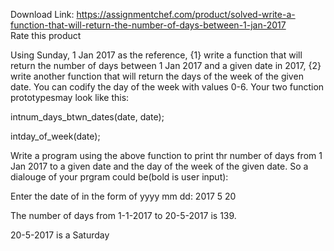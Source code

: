 Download Link: https://assignmentchef.com/product/solved-write-a-function-that-will-return-the-number-of-days-between-1-jan-2017
<br>
<span class="kksr-muted">Rate this product</span>

Using Sunday, 1 Jan 2017 as the reference, {1} write a function that will return the number of days between 1 Jan 2017 and a given date in 2017, {2} write another function that will return the days of the week of the given date. You can codify the day of the week with values 0-6. Your two function prototypesmay look like this:



intnum_days_btwn_dates(date, date);

intday_of_week(date);

Write a program using the above function to print thr number of days from 1 Jan 2017 to a given date and the day of the week of the given date. So a dialouge of your prgram could be(bold is user input):

Enter the date of in the form of yyyy mm dd: 2017 5 20

The number of days from 1-1-2017 to 20-5-2017 is 139.

20-5-2017 is a Saturday